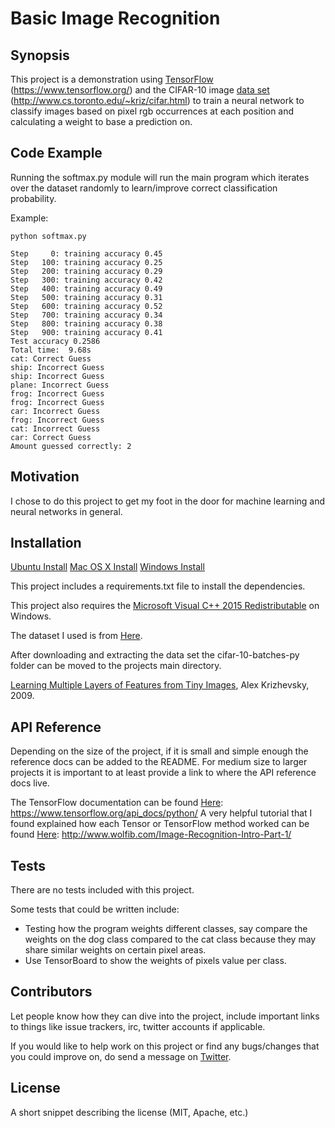 # Basic Image Recognition

## Synopsis

This project is a demonstration using [TensorFlow](https://www.tensorflow.org/) (https://www.tensorflow.org/) and the CIFAR-10 image [data set](http://www.cs.toronto.edu/~kriz/cifar.html) (http://www.cs.toronto.edu/~kriz/cifar.html) to train a neural network to classify images based on pixel rgb occurrences at each position and calculating a weight to base a prediction on.

## Code Example

Running the softmax.py module will run the main program which iterates over the dataset randomly to learn/improve correct classification probability.

Example:

`python softmax.py`
```
Step     0: training accuracy 0.45
Step   100: training accuracy 0.25
Step   200: training accuracy 0.29
Step   300: training accuracy 0.42
Step   400: training accuracy 0.49
Step   500: training accuracy 0.31
Step   600: training accuracy 0.52
Step   700: training accuracy 0.34
Step   800: training accuracy 0.38
Step   900: training accuracy 0.41
Test accuracy 0.2586
Total time:  9.68s
cat: Correct Guess
ship: Incorrect Guess
ship: Incorrect Guess
plane: Incorrect Guess
frog: Incorrect Guess
frog: Incorrect Guess
car: Incorrect Guess
frog: Incorrect Guess
cat: Incorrect Guess
car: Correct Guess
Amount guessed correctly: 2
```


## Motivation

I chose to do this project to get my foot in the door for machine learning and neural networks in general.

## Installation

[Ubuntu Install](https://www.tensorflow.org/install/install_linux)
[Mac OS X Install](https://www.tensorflow.org/install/install_mac)
[Windows Install](https://www.tensorflow.org/install/install_windows)

This project includes a requirements.txt file to install the dependencies.

This project also requires the [Microsoft Visual C++ 2015 Redistributable](https://www.microsoft.com/en-us/download/details.aspx?id=53587) on Windows.

The dataset I used is from [Here](http://www.cs.toronto.edu/~kriz/cifar.html).

After downloading and extracting the data set the cifar-10-batches-py folder can be moved to the projects main directory.

[Learning Multiple Layers of Features from Tiny Images](http://www.cs.toronto.edu/~kriz/learning-features-2009-TR.pdf), Alex Krizhevsky, 2009.

## API Reference

Depending on the size of the project, if it is small and simple enough the reference docs can be added to the README. For medium size to larger projects it is important to at least provide a link to where the API reference docs live.

The TensorFlow documentation can be found [Here](https://www.tensorflow.org/api_docs/python/): https://www.tensorflow.org/api_docs/python/
A very helpful tutorial that I found explained how each Tensor or TensorFlow method worked can be found [Here](http://www.wolfib.com/Image-Recognition-Intro-Part-1/): http://www.wolfib.com/Image-Recognition-Intro-Part-1/

## Tests

There are no tests included with this project.

Some tests that could be written include:
* Testing how the program weights different classes, say compare the weights on the dog class compared to the cat class because they may share similar weights on certain pixel areas.
* Use TensorBoard to show the weights of pixels value per class.

## Contributors

Let people know how they can dive into the project, include important links to things like issue trackers, irc, twitter accounts if applicable.

If you would like to help work on this project or find any bugs/changes that you could improve on, do send a message on [Twitter](https://twitter.com/alteiar).


## License

A short snippet describing the license (MIT, Apache, etc.)
